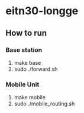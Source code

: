 # eitn30-longge

## How to run
### Base station
1. make base
2. sudo ./forward.sh

### Mobile Unit
1. make mobile
2. sudo ./mobile_routing.sh
